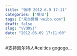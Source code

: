 ```yaml
---
title: "微博 2012.6.9 17:11"
categories: ["嘀咕"]
tags: ["来自微博 weibo.com"]
draft: false
slug: "vVQOyj"
date: "2012-06-09 17:11:00"
---
```


<p>#支持凯尔特人#celtics gogogo... ​​​​</p>
